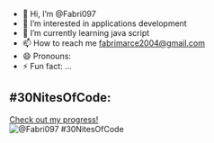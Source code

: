 - 👋 Hi, I’m @Fabri097
- 👀 I’m interested in applications development
- 🌱 I’m currently learning java script
- 📫 How to reach me fabrimarce2004@gmail.com
- 😄 Pronouns: 
- ⚡ Fun fact: ...
## #30NitesOfCode:
  [Check out my progress!](https://www.codedex.io/@Fabri097/30-nites-of-code)  
  ![@Fabri097 #30NitesOfCode](https://www.codedex.io/api/petStatus?user=Fabri097)
<!---
Fabri097/Fabri097 is a ✨ special ✨ repository because its `README.md` (this file) appears on your GitHub profile.
You can click the Preview link to take a look at your changes.
--->
